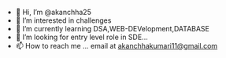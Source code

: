 - 👋 Hi, I’m @akanchha25
- 👀 I’m interested in challenges
- 🌱 I’m currently learning DSA,WEB-DEVelopment,DATABASE
- 💞️ I’m looking for entry level role in SDE...
- 📫 How to reach me ... email at akanchhakumari11@gmail.com

<!---
akanchha25/akanchha25 is a ✨ special ✨ repository because its `README.md` (this file) appears on your GitHub profile.
You can click the Preview link to take a look at your changes.
--->
